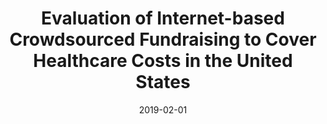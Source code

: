 ---
title: "Evaluation of Internet-based Crowdsourced Fundraising to Cover Healthcare Costs in the United States"
collection: publications
permalink: /publication/2020-GoFundMe
date: 2019-02-01
paperurl: 'http://www.google.com/url?q=http%3A%2F%2Fr.web.umkc.edu%2Fraopr%2FDiSC-Demo-ICDE-2019.pdf&sa=D&sntz=1&usg=AFQjCNEkYnLQ2O9lmPUSUzbLUwh1Ha_3WQ'
citation: 'Suveen Angraal, <b>Arun Zachariah<b>, Raaisa Raaisa, Rohan Khera, Praveen Rao, Harlan M Krumholz, and John A Spertus - &quot;Evaluation of Internet-based Crowdsourced Fundraising to Cover Healthcare Costs in the United States.&quot; <i>JAMA Network Open</i>,2020. (to appear)'
---